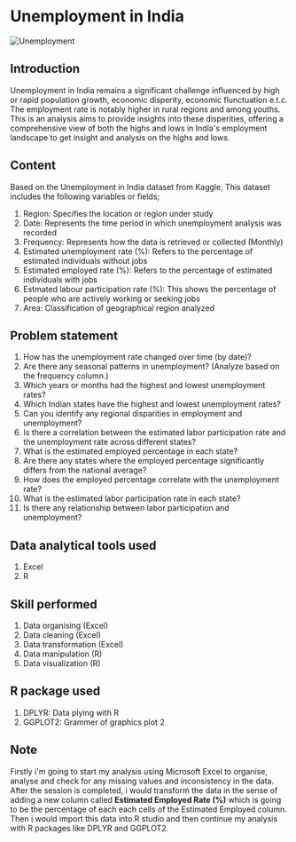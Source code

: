 # Unemployment in India



![Unemployment](https://github.com/user-attachments/assets/81cd7e43-e6d3-44ef-9c37-b6ae988ef233)


## Introduction
Unemployment in India remains a significant challenge influenced by high or rapid population growth, economic disperity, economic flunctuation e.t.c. The employment rate is notably higher in rural regions and among youths. This is an analysis aims to provide insights into these disperities, offering a comprehensive view of both the highs and lows in India's employment landscape to get insight and analysis on the highs and lows.

## Content
Based on the Unemployment in India dataset from Kaggle, This dataset includes the following variables or fields;
1. Region: Specifies the location or region under study
2. Date: Represents the time period in which unemployment analysis was recorded
3. Frequency: Represents how the data is retrieved or collected (Monthly)
4. Estimated unemployment rate (%): Refers to the percentage of estimated individuals without jobs
5. Estimated employed rate (%): Refers to the percentage of estimated individuals with jobs
6. Estmated labour participation rate (%): This shows the percentage of people who are actively working or seeking jobs
7. Area: Classification of geographical region analyzed

## Problem statement
 1.  How has the unemployment rate changed over time (by date)?
 2.  Are there any seasonal patterns in unemployment? (Analyze based on the frequency column.)
 3.  Which years or months had the highest and lowest unemployment rates?
 4.  Which Indian states have the highest and lowest unemployment rates?
 5.  Can you identify any regional disparities in employment and unemployment?
 6.  Is there a correlation between the estimated labor participation rate and the unemployment rate across different states?
 7.  What is the estimated employed percentage in each state?
 8.  Are there any states where the employed percentage significantly differs from the national average?
 9.  How does the employed percentage correlate with the unemployment rate?
 10. What is the estimated labor participation rate in each state?
 11. Is there any relationship between labor participation and unemployment?

## Data analytical tools used
 1. Excel
 2. R

## Skill performed
1. Data organising (Excel)
2. Data cleaning (Excel)
3. Data transformation (Excel)
4. Data manipulation (R)
5. Data visualization (R)

## R package used
1. DPLYR: Data plying with R
2. GGPLOT2: Grammer of graphics plot 2

## Note
Firstly i'm going to start my analysis using Microsoft Excel to organise, analyse and check for any missing values and inconsistency in the data. After the session is completed, i would transform the data in the sense of adding a new column called **Estimated Employed Rate (%)** which is going to be the percentage of each each cells of the Estimated Employed column. Then i would import this data into R studio and then continue my analysis with R packages like DPLYR and GGPLOT2.





